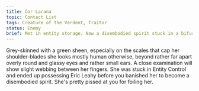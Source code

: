 ```yaml
---
title: Cor Larana
topic: Contact List
tags: Creature of the Verdent, Traitor
status: Enemy
brief: Met in entity storage. Now a disembodied spirit stuck in a bifurcated circle in the Moonbase's Summoning Circle Lab
---
```


Grey-skinned with a green sheen, especially on the scales that cap her shoulder-blades she looks mostly human otherwise, beyond rather far apart overly round and glassy eyes and rather small ears. A close examination will show slight webbing between her fingers. She was stuck in Entity Control and ended up possessing Eric Leahy before you banished her to become a disembodied spirit. She's pretty pissed at you for foiling her. 
